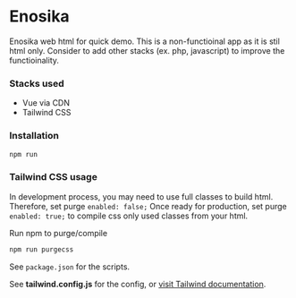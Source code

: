 # Enosika
Enosika web html for quick demo. This is a non-functioinal app as it is stil html only. Consider to add other stacks (ex. php, javascript) to improve the functioinality.

### Stacks used
* Vue via CDN
* Tailwind CSS

### Installation
```javascript
npm run
```

### Tailwind CSS usage
In development process, you may need to use full classes to build html. Therefore, set purge `enabled: false;`
Once ready for production, set purge `enabled: true;` to compile css only used classes from your html.

Run npm to purge/compile  
```javascript
npm run purgecss
```  
See `package.json` for the scripts.

See **tailwind.config.js** for the config, or [visit Tailwind documentation](https://tailwindcss.com/docs/controlling-file-size#setting-up-purge-css-manually).
